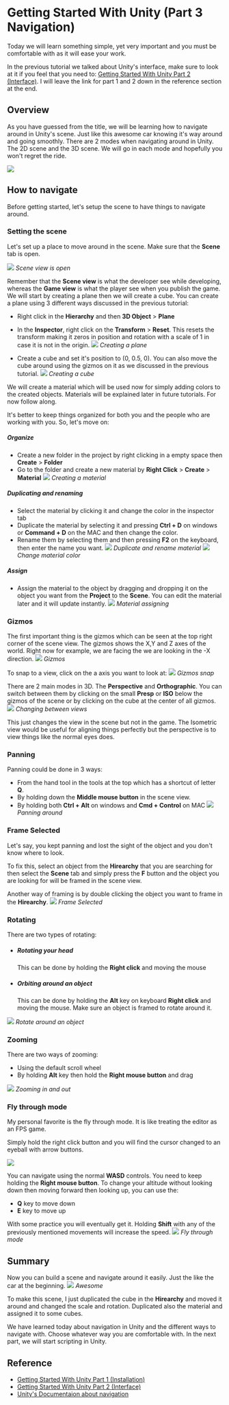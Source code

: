 ﻿# Getting Started With Unity (Part 3 Navigation)

Today we will learn something simple, yet very important and you must be comfortable with as it will ease your work.

In the previous tutorial we talked about Unity's interface, make sure to look at it if you feel that you need to: [Getting Started With Unity Part 2 (Interface)](https://boostlog.io/@mohammedalsayedomar/getting-started-with-unity-part-2-interface-5aa21238e922f1008c7efc11). I will leave the link for part 1 and 2 down in the reference section at the end.

## Overview

As you have guessed from the title, we will be learning how to navigate around in Unity's scene. Just like this awesome car knowing it's way around and going smoothly. There are 2 modes when navigating around in Unity. The 2D scene and the 3D scene. We will go in each mode and hopefully you won't regret the ride.

![](https://imgur.com/zY7hP3X.gif)



## How to navigate
Before getting started, let's setup the scene to have things to navigate around.

### Setting the scene
Let's set up a place to move around in the scene. Make sure that the **Scene** tab is open. 

![](https://imgur.com/GJvVqSK.png)
*Scene view is open*

Remember that the **Scene view** is what the developer see while developing, whereas the **Game view** is what the player see when you publish the game. We will start by creating a plane then we will create a cube. You can create a plane using 3 different ways discussed in the previous tutorial:
* Right click in the **Hierarchy** and then **3D Object** > **Plane**
* In the **Inspector**, right click on the **Transform** > **Reset**. This resets the transform making it zeros in position and rotation with a scale of 1 in case it is not in the origin.
![](https://imgur.com/02jmEZl.gif)
*Creating a plane*

* Create a cube and set it's position to (0,    0.5,    0). You can also move the cube around using the gizmos on it as we discussed in the previous tutorial.
 ![](https://imgur.com/CGA18PC.gif)
*Creating a cube*



We will create a material which will be used now for simply adding colors to the created objects. Materials will be explained later in future tutorials. For now follow along.

It's better to keep things organized for both you and the people who are working with you. So, let's move on:
##### Organize
* Create a new folder in the project by right clicking in a empty space then **Create** > **Folder**
* Go to the folder and create a new material by **Right Click** > **Create** > **Material**
![](https://imgur.com/nrUW9K4.gif)
*Creating a material*
##### Duplicating and renaming
* Select the material by clicking it and change the color in the inspector tab
* Duplicate the material by selecting it and pressing **Ctrl + D** on windows or **Command + D** on the MAC and then change the color.
* Rename them by selecting them and then pressing **F2** on the keyboard, then enter the name you want.
![](https://imgur.com/3vtTt6i.gif)
*Duplicate and rename material*
![](https://imgur.com/j3OP01t.gif)
*Change material color*
##### Assign
* Assign the material to the object by dragging and dropping it on the object you want from the **Project** to the **Scene**. You can edit the material later and it will update instantly.
![](https://imgur.com/ezZoKEj.gif)
*Material assigning*

### Gizmos
The first important thing is the gizmos which can be seen at the top right corner of the scene view. The gizmos shows the X,Y and Z axes of the world. Right now for example, we are facing the we are looking in the -X direction.
![](https://imgur.com/5OfiNcU.png)
*Gizmos*

To snap to a view, click on the a axis you want to look at:
![](https://imgur.com/3k5A6Hd.gif)
*Gizmos snap*

There are 2 main modes in 3D. The **Perspective** and **Orthographic**.
You can switch between them by clicking on the small **Presp** or **ISO** below the gizmos of the scene or by clicking on the cube at the center of all gizmos.
![](https://imgur.com/ZyOFXrX.gif)
*Changing between views*

This just changes the view in the scene but not in the game. The Isometric view would be useful for aligning things perfectly but the perspective is to view things like the normal eyes does.

### Panning
Panning could be done in 3 ways:
* From the hand tool in the tools at the top which has a shortcut of letter **Q**.
* By holding down the **Middle mouse button** in the scene view.
* By holding both **Ctrl + Alt** on windows and **Cmd + Control** on MAC
![](https://imgur.com/YQ6rzim.gif)
*Panning around*

### Frame Selected
Let's say, you kept panning and lost the sight of the object and you don't know where to look.

To fix this, select an object from the **Hirearchy** that you are searching for then select the **Scene** tab and simply press the **F** button and the object you are looking for will be framed in the scene view.

Another way of framing is by double clicking the object you want to frame in the **Hirearchy**.
![](https://imgur.com/o6EV8fY.gif)
*Frame Selected*

### Rotating
There are two types of rotating:
* ##### Rotating your head
    This can be done by holding the **Right click** and moving the mouse

* ##### Orbiting around an object
    This can be done by holding the **Alt** key on keyboard **Right click** and moving the mouse. Make sure an object is framed to rotate around it.

![](https://imgur.com/xdXEMBd.gif)
*Rotate around an object*

### Zooming
There are two ways of zooming:
* Using the default scroll wheel
* By holding **Alt** key then hold the **Right mouse button** and drag

![](https://imgur.com/bsRik05.gif)
*Zooming in and out*

### Fly through mode
My personal favorite is the fly through mode. It is like treating the editor as an FPS game.

Simply hold the right click button and you will find the cursor changed to an eyeball with arrow buttons.

![](https://imgur.com/aUpz5y8.png)

You can navigate using the normal **WASD** controls. You need to keep holding the **Right mouse button**. To change your altitude without looking down then moving forward then looking up, you can use the:
* **Q** key to move down
* **E** key to move up

With some practice you will eventually get it. Holding **Shift** with any of the previously mentioned movements will increase the speed.
![](https://imgur.com/YSqHxSx.gif)
*Fly through mode*

## Summary

Now you can build a scene and navigate around it easily. Just the like the car at the beginning.
![](https://imgur.com/bo02XRf.gif)
*Awesome*

To make this scene, I just duplicated the cube in the **Hirearchy** and moved it around and changed the scale and rotation. Duplicated also the material and assigned it to some cubes.

We have learned today about navigation in Unity and the different ways to navigate with. Choose whatever way you are comfortable with. In the next part, we will start scripting in Unity.


## Reference
* [Getting Started With Unity Part 1 (Installation)](https://boostlog.io/@mohammedalsayedomar/getting-started-with-unity-part-1-installation-5a99e4f98575ad004e55bccf)
* [Getting Started With Unity Part 2 (Interface)](https://boostlog.io/@mohammedalsayedomar/getting-started-with-unity-part-2-interface-5aa21238e922f1008c7efc11)
* [Unity's Documentaion about navigation](https://docs.unity3d.com/Manual/SceneViewNavigation.html)